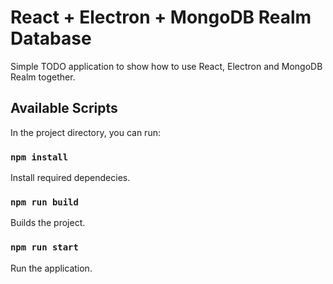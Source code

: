 # React + Electron + MongoDB Realm Database

Simple TODO application to show how to use React, Electron and MongoDB Realm together.

## Available Scripts

In the project directory, you can run:

### `npm install`

Install required dependecies.

### `npm run build`

Builds the project.

### `npm run start`

Run the application.
